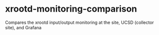 # xrootd-monitoring-comparison
Compares the xrootd input/output monitoring at the site, UCSD (collector site), and Grafana
